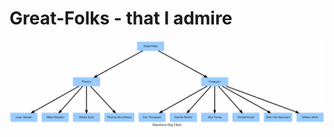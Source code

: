 # Great-Folks - that I admire

![Great folks](https://raw.githubusercontent.com/mohan-chinnappan-n/cli-dx/master/org-chart/img/__OC__.svg)
